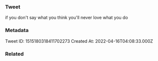 ### Tweet
if you don't say what you think you'll never love what you do

### Metadata
Tweet ID: 1515180318411702273
Created At: 2022-04-16T04:08:33.000Z

### Related


